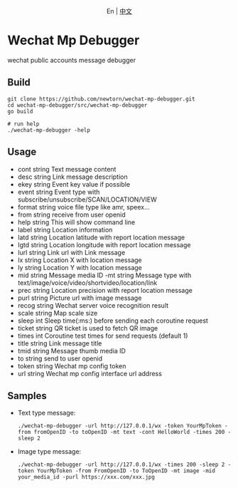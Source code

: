 <p align="center">En | <a href="../README.md">中文</a>


# Wechat Mp Debugger

wechat public accounts message debugger

## Build
```shell
git clone https://github.com/newtorn/wechat-mp-debugger.git
cd wechat-mp-debugger/src/wechat-mp-debugger
go build

# run help
./wechat-mp-debugger -help
```

## Usage
  - cont string
    	Text message content
  - desc string
    	Link message description
  - ekey string
    	Event key value if possible
  - event string
    	Event type with subscribe/unsubscribe/SCAN/LOCATION/VIEW
  - format string
    	voice file type like amr, speex...
  - from string
    	receive from user openid
  - help string
    	This will show command line
  - label string
    	Location information
  - latd string
    	Location latitude with report location message
  - lgtd string
    	Location longitude with report location message
  - lurl string
    	Link url with Link message
  - lx string
    	Location X with location message
  - ly string
    	Location Y with location message
  - mid string
    	Message media ID
    -mt string
        	Message type with text/image/voice/video/shortvideo/location/link
  - prec string
    	Location precision with report location message
  - purl string
    	Picture url with image message
  - recog string
    	Wechat server voice recognition result
  - scale string
    	Map scale size
  - sleep int
    	Sleep time(:ms:) before sending each coroutine request
  - ticket string
    	QR ticket is used to fetch QR image
  - times int
    	Coroutine test times for send requests (default 1)
  - title string
    	Link message title
  - tmid string
    	Message thumb media ID
  - to string
    	send to user openid
  - token string
    	Wechat mp config token
  - url string
    	Wechat mp config interface url address

## Samples
- Text type message:
  ```shell
  ./wechat-mp-debugger -url http://127.0.0.1/wx -token YourMpToken -from fromOpenID -to toOpenID -mt text -cont HelloWorld -times 200 -sleep 2
  ```

- Image type message:
  ```shell
  ./wechat-mp-debugger -url http://127.0.0.1/wx -times 200 -sleep 2 -token YourMpToken -from FromOpenID -to ToOpenID -mt image -mid your_media_id -purl https://xxx.com/xxx.jpg
  ```